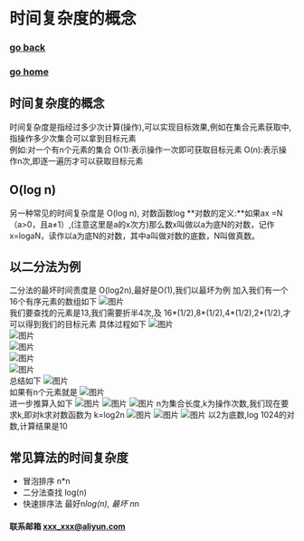 #  时间复杂度的概念
### [go back](/x2q/algorithm/algorithm)      
### [go home](/x2q)       
## 时间复杂度的概念
时间复杂度是指经过多少次计算(操作),可以实现目标效果,例如在集合元素获取中,指操作多少次集合可以拿到目标元素  
例如:对一个有n个元素的集合
O(1):表示操作一次即可获取目标元素
O(n):表示操作n次,即逐一遍历才可以获取目标元素
## O(log n) 
另一种常见的时间复杂度是 O(log n), 对数函数log
**对数的定义:**如果ax =N（a>0，且a≠1）,(注意这里是a的x次方)那么数x叫做以a为底N的对数，记作x=logaN，读作以a为底N的对数，其中a叫做对数的底数，N叫做真数。
## 以二分法为例
二分法的最坏时间责度是 O(log2n),最好是O(1),我们以最坏为例
加入我们有一个 16个有序元素的数组如下
![图片](/static/img/get1.png)  
我们要查找的元素是13,我们需要折半4次,及 16*(1/2),8*(1/2),4*(1/2),2*(1/2),才可以得到我们的目标元素
具体过程如下
![图片](/static/img/get2.png)  
![图片](/static/img/get3.png)  
![图片](/static/img/get4.png)  
![图片](/static/img/get5.png)  
![图片](/static/img/get6.png)  
总结如下
![图片](/static/img/get7.png)  
如果有n个元素就是
![图片](/static/img/get8.png)  
进一步推算入如下
![图片](/static/img/get9.png)
![图片](/static/img/get10.png)
![图片](/static/img/get11.png)
n为集合长度,k为操作次数,我们现在要求k,即对k求对数函数为  k=log2n
![图片](/static/img/get12.png)
![图片](/static/img/get13.png)
![图片](/static/img/get14.png)
以2为底数,log 1024的对数,计算结果是10

## 常见算法的时间复杂度
+ 冒泡排序 n*n
+ 二分法查找 log(n)
+ 快速排序法 最好n*log(n), 最坏 n*n

#### 联系邮箱 xxx_xxx@aliyun.com